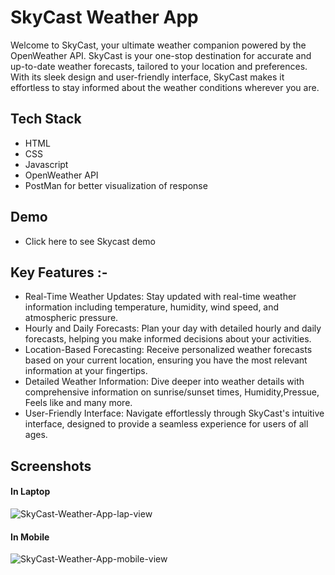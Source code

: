 # SkyCast Weather App

Welcome to SkyCast, your ultimate weather companion powered by the OpenWeather API. SkyCast is your one-stop destination for accurate and up-to-date weather forecasts, tailored to your location and preferences. With its sleek design and user-friendly interface, SkyCast makes it effortless to stay informed about the weather conditions wherever you are.

## Tech Stack
<ul>
  <li>HTML</li>
  <li>CSS</li>
  <li>Javascript</li>
  <li>OpenWeather API</li>
  <li>PostMan for better visualization of response</li>
</ul>

## Demo
<ul>
  <li><a src="https://www.linkedin.com/feed/update/urn:li:activity:7180893786229587968/">Click here to see Skycast demo</a></li>
</ul>

## Key Features :-
<ul>
  <li>Real-Time Weather Updates: Stay updated with real-time weather information including temperature, humidity, wind speed, and atmospheric pressure.</li>
  
  <li>Hourly and Daily Forecasts: Plan your day with detailed hourly and daily forecasts, helping you make informed decisions about your activities.</li>
  
  <li>Location-Based Forecasting: Receive personalized weather forecasts based on your current location, ensuring you have the most relevant information at your fingertips.</li>
  <li>Detailed Weather Information:  Dive deeper into weather details with comprehensive information on sunrise/sunset times, Humidity,Pressue, Feels like and many more.</li>
  <li>
    User-Friendly Interface: Navigate effortlessly through SkyCast's intuitive interface, designed to provide a seamless experience for users of all ages.
  </li>
</ul>

## Screenshots
#### In Laptop
![SkyCast-Weather-App-lap-view](https://github.com/InfiniteCoderX/SkyCast_Weather_App/assets/143732488/8ae16a91-8ca3-44fe-895d-ddc306ca19a9)

#### In Mobile

![SkyCast-Weather-App-mobile-view](https://github.com/InfiniteCoderX/SkyCast_Weather_App/assets/143732488/e8b815e3-0651-4488-807f-ddc9e2a2d4e3)


